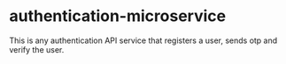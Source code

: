 # authentication-microservice
This is any authentication API service that registers a user, sends otp and verify the user.
